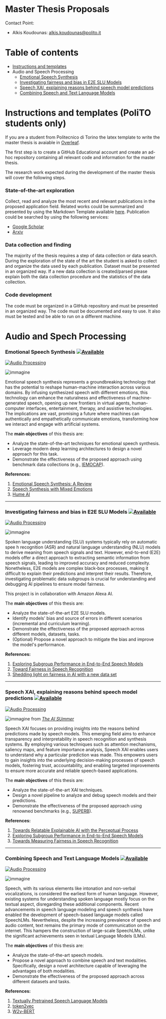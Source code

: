 Master Thesis Proposals
=================
Contact Point:

- Alkis Koudounas: alkis.koudounas@polito.it


Table of contents
=================

* [Instructions and templates](#instructions-and-templates-polito-students-only)
* Audio and Speech Processing
    * [Emotional Speech Synthesis](#emotional-speech-synthesis-)
    * [Investigating fairness and bias in E2E SLU Models](#investigating-fairness-and-bias-in-e2e-slu-models-)
    * [Speech XAI, explaining reasons behind speech model predictions](#speech-xai-explaining-reasons-behind-speech-model-predictions-)
    * [Combining Speech and Text Language Models](#combining-speech-and-text-language-models-)


Instructions and templates (PoliTO students only)
============

If you are a student from Politecnico di Torino the latex template to write the master thesis is avaiable in [Overleaf](https://it.overleaf.com/latex/templates/master-thesis-template-polito/jvfrbmxqkscw).

The first step is to create a GitHub Educational account and create an ad-hoc repository containing all relevant code and information for the master thesis.

The research work expected during the development of the master thesis will cover the following steps.

### State-of-the-art exploration
Collect, read and analyze the most recent and relevant publications in the proposed application field. Related works could be summarized and presented by using the Markdown Template available [here](/RW_template.md). Publication could be searched by using the following services:
- [Google Scholar](https://scholar.google.com/)
- [Arxiv](https://arxiv.org/search/)

### Data collection and finding
The majority of the thesis requires a step of data collection or data search. 
During the exploration of the state of the art the student is asked to collect and organize the data used by each publication.
Dataset must be presented in an organized way.
If a new data collection is created/parsed please explain both the data collection procedure and the statistics of the data collection.

### Code development
The code must be organized in a GitHub repository and must be presented in an organized way.
The code must be documented and easy to use.
It also must be tested and be able to run on a different machine.


Audio and Spech Processing
============

### Emotional Speech Synthesis <a href="mailto:alkis.koudounas@polito.it?subject=[Master Thesis] Emotional Speech Synthesis - YOUR NAME HERE"><img src="https://shields.io/badge/Click%20to%20candidate- available-green" alt="Available"></a>

<a href="https://en.wikipedia.org/wiki/Audio_signal_processing"><img src="https://img.shields.io/badge/Audio%20&%20Speech%20Processing-blue" alt="Audio Processing"></a>

![immagine](images/ConditionalGAN.png)

Emotional speech synthesis represents a groundbreaking technology that has the potential to reshape human-machine interaction across various domains. 
By infusing synthesized speech with different emotions, this technology can enhance the naturalness and effectiveness of machine-generated speech, opening up new frontiers in virtual agents, human-computer interfaces, entertainment, therapy, and assistive technologies. 
The implications are vast, promising a future where machines can authentically and empathetically communicate emotions, transforming how we interact and engage with artificial systems.

The **main objectives** of this thesis are:
- Analyze the state-of-the-art techniques for emotional speech synthesis.
- Leverage modern deep learning architectures to design a novel approach for this task.
- Demonstrate the effectiveness of the proposed approach using benchmark data collections (e.g., [IEMOCAP](https://sail.usc.edu/iemocap/)).

**References:**

1. [Emotional Speech Synthesis: A Review](http://www1.cs.columbia.edu/~julia/papers/schroeder01.pdf)
2. [Speech Synthesis with Mixed Emotions](https://arxiv.org/pdf/2208.05890.pdf)
3. [Hume AI](https://hume.ai/products/vocal-expression-model/?gad=1&gclid=Cj0KCQjwjryjBhD0ARIsAMLvnF-zqTYXxigxGSXAHtBm8q8J6IZHl7GHarHhUTa_wrKslZCFxNS9cKAaAmuTEALw_wcB7)



***

### Investigating fairness and bias in E2E SLU Models <a href="mailto:alkis.koudounas@polito.it?subject=[Master Thesis] E2E SLU Models Fairness - YOUR NAME HERE"><img src="https://shields.io/badge/Click%20to%20candidate-available-green" alt="Available"></a>

<a href="https://en.wikipedia.org/wiki/Audio_signal_processing"><img src="https://img.shields.io/badge/Audio%20&%20Speech%20Processing-blue" alt="Audio Processing"></a>

![immagine](images/black_boxes.png)

Spoken language understanding (SLU) systems typically rely on automatic spee h recognition (ASR) and natural language understanding (NLU) models to derive meaning from speech signals and text. However, end-to-end (E2E) models offer a direct approach to extracting semantic information from speech signals, leading to improved accuracy and reduced complexity. 
Nonetheless, E2E models are complex black-box processes, making it difficult to explain their predictions and interpret their results. Therefore, investigating problematic data subgroups is crucial for understanding and debugging AI pipelines to ensure model fairness.

This project is in collaboration with Amazon Alexa AI.

The **main objectives** of this thesis are:
- Analyze the state-of-the-art E2E SLU models.
- Identify models' bias and source of errors in different scenarios (incremental and curriculum learning).
- Demonstrate the effectiveness of the proposed approach across different models, datasets, tasks.
- (Optional) Propose a novel approach to mitigate the bias and improve the model's performance.

**References:**

1. [Exploring Subgroup Performance in End-to-End Speech Models](https://ieeexplore.ieee.org/abstract/document/10095284/)
2. [Toward Fairness in Speech Recognition](https://assets.amazon.science/e4/33/8a2b9e044cc69f7074de4e6c2c7c/toward-fairness-in-speech-recognition-discovery-and-mititation-of-performance-disparities.pdf)
3. [Shedding light on fairness in AI with a new data set](https://ai.facebook.com/blog/shedding-light-on-fairness-in-ai-with-a-new-data-set/)

***

### Speech XAI, explaining reasons behind speech model predictions <a href="mailto:alkis.koudounas@polito.it?subject=[Master Thesis] Speech XAI - YOUR NAME HERE"><img src="https://shields.io/badge/Click%20to%20candidate-available-green" alt="Available"></a>

<a href="https://en.wikipedia.org/wiki/Audio_signal_processing"><img src="https://img.shields.io/badge/Audio%20&%20Speech%20Processing-blue" alt="Audio Processing"></a>

![immagine](images/speech_xai.png)
from *[The AI SUmmer](https://theaisummer.com/xai/)* 

Speech XAI focuses on providing insights into the reasons behind predictions made by speech models. This emerging field aims to enhance transparency and interpretability in speech recognition and synthesis systems. By employing various techniques such as attention mechanisms, saliency maps, and feature importance analysis, Speech XAI enables users to understand why a particular prediction was made. This empowers users to gain insights into the underlying decision-making processes of speech models, fostering trust, accountability, and enabling targeted improvements to ensure more accurate and reliable speech-based applications.

The **main objectives** of this thesis are:
- Analyze the state-of-the-art XAI techniques.
- Design a novel pipeline to analyze and debug speech models and their predictions.
- Demonstrate the effectiveness of the proposed approach using renowned benchmarks (e.g., [SUPERB](https://superbbenchmark.org/)).

**References:**

1. [Towards Relatable Explainable AI with the Perceptual Process](https://dl.acm.org/doi/fullHtml/10.1145/3491102.3501826)
2. [Exploring Subgroup Performance in End-to-End Speech Models](https://ieeexplore.ieee.org/abstract/document/10095284/)
3. [Towards Measuring Fairness in Speech Recognition](https://arxiv.org/abs/2111.09983)


***

### Combining Speech and Text Language Models <a href="mailto:alkis.koudounas@polito.it?subject=[Master Thesis] Speech and Text Language Models - YOUR NAME HERE"><img src="https://shields.io/badge/Click%20to%20candidate-available-green" alt="Available"></a>

<a href="https://en.wikipedia.org/wiki/Audio_signal_processing"><img src="https://img.shields.io/badge/Audio%20&%20Speech%20Processing-blue" alt="Audio Processing"></a>

![immagine](images/speech_text.png)

Speech, with its various elements like intonation and non-verbal vocalizations, is considered the earliest form of human language. However, existing systems for understanding spoken language mostly focus on the textual aspect, disregarding these additional components. Recent advancements in speech language modeling and speech synthesis have enabled the development of speech-based language models called SpeechLMs. Nevertheless, despite the increasing prevalence of speech and audio content, text remains the primary mode of communication on the internet. This hampers the construction of large-scale SpeechLMs, unlike the significant achievements seen in textual Language Models (LMs).

The **main objectives** of this thesis are:
- Analyze the state-of-the-art speech models.
- Propose a novel approach to combine speech and text modalities. Specifically, design a novel architecture capable of leveraging the advantages of both modalities.
- Demonstrate the effectiveness of the proposed approach across different datasets and tasks.

**References:**

1. [Textually Pretrained Speech Language Models](https://arxiv.org/abs/2305.13009)
2. [token2vec](https://arxiv.org/abs/2210.16755)
3. [W2v-BERT](https://arxiv.org/abs/2108.06209)